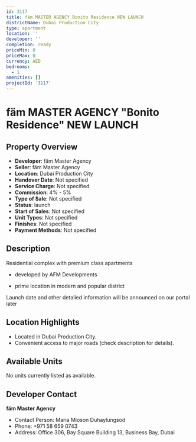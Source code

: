 ```yaml
---
id: 3117
title: fäm MASTER AGENCY Bonito Residence NEW LAUNCH
districtName: Dubai Production City
type: apartment
location: ''
developer: ''
completion: ready
priceMin: 0
priceMax: 0
currency: AED
bedrooms:
  - 1
amenities: []
projectId: '3117'
---
```


# fäm MASTER AGENCY "Bonito Residence" NEW LAUNCH

## Property Overview
- **Developer**: fäm Master Agency
- **Seller**: fäm Master Agency
- **Location**: Dubai Production City
- **Handover Date**: Not specified
- **Service Charge**: Not specified
- **Commission**: 4% - 5%
- **Type of Sale**: Not specified
- **Status**: launch
- **Start of Sales**: Not specified
- **Unit Types**: Not specified
- **Finishes**: Not specified
- **Payment Methods**: Not specified

## Description
Residential complex with premium class apartments



- developed by AFM Developments

- prime location in modern and popular district



Launch date and other detailed information will be announced on our portal later

## Location Highlights
- Located in Dubai Production City.
- Convenient access to major roads (check description for details).

## Available Units
No units currently listed as available.

## Developer Contact
**fäm Master Agency**
- Contact Person: Maria Mioson Duhaylungsod
- Phone: +971 58 659 0743
- Address: Office 306, Bay Square Building 13, Business Bay, Dubai
